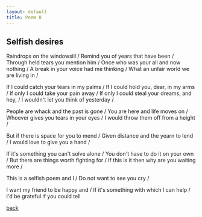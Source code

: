 ```yaml
---
layout: default
title: Poem 8
---
```


## Selfish desires

Raindrops on the windowsill /
Remind you of years that have been /
Through held tears you mention him /
Once who was your all and now nothing /
A break in your voice had me thinking /
What an unfair world we are living in /

If I could catch your tears in my palms /
If I could hold you, dear, in my arms /
If only I could take your pain away /
If only I could steal your dreams, and hey, /
I wouldn't let you think of yesterday /

People are whack and the past is gone /
You are here and life moves on /
Whoever gives you tears in your eyes /
I would throw them off from a height /

But if there is space for you to mend /
Given distance and the yearn to lend /
I would love to give you a hand /

If it's something you can't solve alone /
You don't have to do it on your own /
But there are things worth fighting for /
If this is it then why are you waiting more /

This is a selfish poem and I /
Do not want to see you cry /

I want my friend to be happy and /
If it's something with which I can help /
I'd be grateful if you could tell


 [back](../index-page.html)